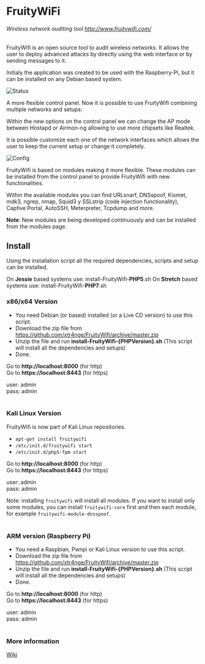 # FruityWiFi
###### Wireless network auditing tool http://www.fruitywifi.com/

FruityWifi is an open source tool to audit wireless networks. It allows the user to deploy advanced attacks by directly using the web interface or by sending messages to it. 

Initialy the application was created to be used with the Raspberry-Pi, but it can be installed on any Debian based system. 

![Status](http://www.fruitywifi.com/img/001.png)

A more flexible control panel. Now it is possible to use FruityWifi combining multiple networks and setups: 

Within the new options on the control panel we can change the AP mode between Hostapd or Airmon-ng allowing to use more chipsets like Realtek. 

It is possible customize each one of the network interfaces which allows the user to keep the current setup or change it completely.

![Config](http://www.fruitywifi.com/img/002.png)

FruityWifi is based on modules making it more flexible. These modules can be installed from the control panel to provide FruityWifi with new functionalities. 

Within the available modules you can find URLsnarf, DNSspoof, Kismet, mdk3, ngrep, nmap, Squid3 y SSLstrip (code injection functionality), Captive Portal, AutoSSH, Meterpreter, Tcpdump and more. 

**Note**: New modules are being developed continuously and can be installed from the modules page.

## Install

Using the installation script all the required dependencies, scripts and setup can be installed.

On **Jessie** based systems use: install-FruityWifi-**PHP5**.sh
On **Stretch** based systems use: install-FruityWifi-**PHP7**.sh

### x86/x64 Version

- You need Debian (or based) installed (or a Live CD version) to use this script.
- Download the zip file from https://github.com/xtr4nge/FruityWifi/archive/master.zip
- Unzip the file and run **install-FruityWifi-{PHPVersion}.sh** (This script will install all the dependencies and setups)
- Done. 

Go to **http://localhost:8000** (for http) <br>
Go to **https://localhost:8443** (for https) 

user: admin<br>
pass: admin
<br><br>

### Kali Linux Version
FruityWifi is now part of Kali Linux repositories.
- `apt-get install fruitywifi`
- `/etc/init.d/fruitywifi start`
- `/etc/init.d/php5-fpm start`

Go to **http://localhost:8000** (for http) <br>
Go to **https://localhost:8443** (for https) 

user: admin<br>
pass: admin
<br>

Note: installing `fruitywifi` will install all modules. If you want to install only some modules, you can install  `fruitywifi-core` first and then each module, for example `fruitywifi-module-dnsspoof`. 
<br><br>

### ARM version (Raspberry Pi)

- You need a Raspbian, Pwnpi or Kali Linux version to use this script.
- Download the zip file from https://github.com/xtr4nge/FruityWifi/archive/master.zip
- Unzip the file and run **install-FruityWifi-{PHPVersion}.sh** (This script will install all the dependencies and setups)
- Done. 

Go to **http://localhost:8000** (for http) <br>
Go to **https://localhost:8443** (for https) 

user: admin<br>
pass: admin
<br><br>

### More information
[Wiki](https://github.com/xtr4nge/FruityWifi/wiki)
